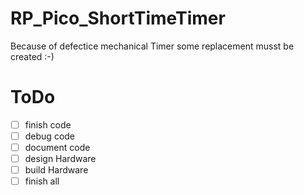 # RP_Pico_ShortTimeTimer
Because of defectice mechanical Timer some replacement musst be created :-)

# ToDo
- [ ] finish code
- [ ] debug code
- [ ] document code
- [ ] design Hardware
- [ ] build Hardware
- [ ] finish all
